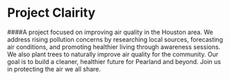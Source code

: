 # Project Clairity

####A project focused on improving air quality in the Houston area. We address rising pollution concerns by researching local sources, forecasting air conditions, and promoting healthier living through awareness sessions. We also plant trees to naturally improve air quality for the community. Our goal is to build a cleaner, healthier future for Pearland and beyond. Join us in protecting the air we all share.
